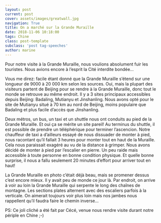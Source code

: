 ```yaml
---
layout: post
current: post
cover: assets/images/greatwall.jpg
navigation: True
title: On a marché sur la Grande Muraille
date: 2018-11-06 10:18:00
tags: Chine
class: post-template
subclass: 'post tag-speeches'
author: marine
---
```


Pour notre visite à la Grande Muraille, nous voulions absolument fuir les touristes. Nous avions encore à l’esprit la Cité interdite bondée... 

Vous me direz: facile étant donné que la Grande Muraille s’étend sur une longueur de 9000 à 20 000 km selon les sources. Oui, mais la plupart des visiteurs partent de Beijing pour se rendre à la Grande Muraille, donc tout le monde se retrouve au même endroit. Il y a 3 sites principaux accessibles depuis Beijing: Badaling, Mutianyu et Jinshanling. Nous avons opté pour le site de Mutianyu situé à 70 km au nord de Beijing, moins populaire que Badaling et plus facile d’accès que Jinshanling.

Deux métros, un bus, un taxi et un shuttle nous ont conduits au pied de la Grande Muraille. Et oui ça se mérite un site pareil! Au terminus du shuttle, il est possible de prendre un téléphérique pour terminer l’ascencion. Notre chauffeur de taxi a d’ailleurs essayé de nous dissuader de monter à pied, nous racontant qu’il fallait 3 heures pour monter tout en haut de la Muraille. Cela nous paraissait exagéré au vu de la distance à grimper. Nous avons décidé de monter à pied par l’escalier en pierre. Un peu raide mais accessible à toute personne en bonne condition physique. Et quelle bonne surprise, il nous a fallu seulement 20 minutes d’effort pour arriver tout en haut!  

La Grande Muraille en photo c’était déjà beau, mais se promener dessus c’est encore mieux. Il y avait peu de monde ce jour là. Par endroit, on arrive à voir au loin la Grande Muraille qui serpente le long des chaînes de montagne. Les sections plates alternent avec des escaliers parfois à la verticale. On aimerait 
toujours voir plus loin mais nos jambes nous rappellent qu’il faudra faire le chemin inverse...  

PS: Ce joli cliché a été fait par Cécé, venue nous rendre visite durant notre périple en Chine ;-)